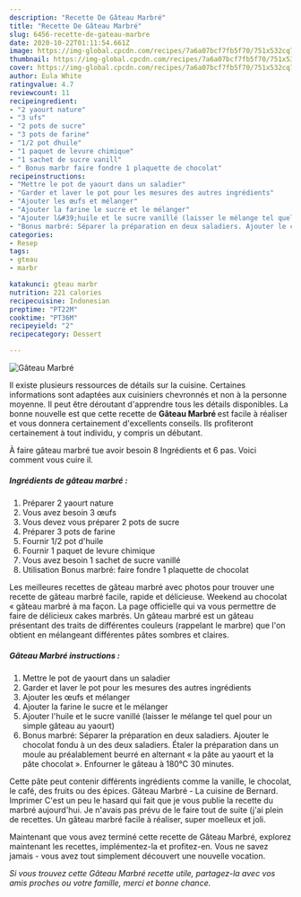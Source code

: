 ```yaml
---
description: "Recette De Gâteau Marbré"
title: "Recette De Gâteau Marbré"
slug: 6456-recette-de-gateau-marbre
date: 2020-10-22T01:11:54.661Z
image: https://img-global.cpcdn.com/recipes/7a6a07bcf7fb5f70/751x532cq70/gateau-marbre-photo-principale-de-la-recette.jpg
thumbnail: https://img-global.cpcdn.com/recipes/7a6a07bcf7fb5f70/751x532cq70/gateau-marbre-photo-principale-de-la-recette.jpg
cover: https://img-global.cpcdn.com/recipes/7a6a07bcf7fb5f70/751x532cq70/gateau-marbre-photo-principale-de-la-recette.jpg
author: Eula White
ratingvalue: 4.7
reviewcount: 11
recipeingredient:
- "2 yaourt nature"
- "3 ufs"
- "2 pots de sucre"
- "3 pots de farine"
- "1/2 pot dhuile"
- "1 paquet de levure chimique"
- "1 sachet de sucre vanill"
- " Bonus marbr faire fondre 1 plaquette de chocolat"
recipeinstructions:
- "Mettre le pot de yaourt dans un saladier"
- "Garder et laver le pot pour les mesures des autres ingrédients"
- "Ajouter les œufs et mélanger"
- "Ajouter la farine le sucre et le mélanger"
- "Ajouter l&#39;huile et le sucre vanillé (laisser le mélange tel quel pour un simple gâteau au yaourt)"
- "Bonus marbré: Séparer la préparation en deux saladiers. Ajouter le chocolat fondu à un des deux saladiers. Étaler la préparation dans un moule au préalablement beurré en alternant « la pâte au yaourt et la pâte chocolat ». Enfourner le gâteau à 180°C 30 minutes."
categories:
- Resep
tags:
- gteau
- marbr

katakunci: gteau marbr 
nutrition: 221 calories
recipecuisine: Indonesian
preptime: "PT22M"
cooktime: "PT36M"
recipeyield: "2"
recipecategory: Dessert

---
```



![Gâteau Marbré](https://img-global.cpcdn.com/recipes/7a6a07bcf7fb5f70/751x532cq70/gateau-marbre-photo-principale-de-la-recette.jpg)

Il existe plusieurs ressources de détails sur la cuisine. Certaines informations sont adaptées aux cuisiniers chevronnés et non à la personne moyenne. Il peut être déroutant d'apprendre tous les détails disponibles. La bonne nouvelle est que cette recette de <strong> Gâteau Marbré </strong> est facile à réaliser et vous donnera certainement d'excellents conseils. Ils profiteront certainement à tout individu, y compris un débutant.

<!--inarticleads1-->

À faire gâteau marbré tue avoir besoin 8 Ingrédients et 6 pas. Voici comment vous cuire il.

##### Ingrédients de gâteau marbré :

1. Préparer 2 yaourt nature
1. Vous avez besoin 3 œufs
1. Vous devez vous préparer 2 pots de sucre
1. Préparer 3 pots de farine
1. Fournir 1/2 pot d&#39;huile
1. Fournir 1 paquet de levure chimique
1. Vous avez besoin 1 sachet de sucre vanillé
1. Utilisation  Bonus marbré: faire fondre 1 plaquette de chocolat


Les meilleures recettes de gâteau marbré avec photos pour trouver une recette de gâteau marbré facile, rapide et délicieuse. Weekend au chocolat « gâteau marbré à ma façon. La page officielle qui va vous permettre de faire de délicieux cakes marbrés. Un gâteau marbré est un gâteau présentant des traits de différentes couleurs (rappelant le marbre) que l&#39;on obtient en mélangeant différentes pâtes sombres et claires. 

<!--inarticleads2-->

##### Gâteau Marbré instructions :

1. Mettre le pot de yaourt dans un saladier
1. Garder et laver le pot pour les mesures des autres ingrédients
1. Ajouter les œufs et mélanger
1. Ajouter la farine le sucre et le mélanger
1. Ajouter l&#39;huile et le sucre vanillé (laisser le mélange tel quel pour un simple gâteau au yaourt)
1. Bonus marbré: Séparer la préparation en deux saladiers. Ajouter le chocolat fondu à un des deux saladiers. Étaler la préparation dans un moule au préalablement beurré en alternant « la pâte au yaourt et la pâte chocolat ». Enfourner le gâteau à 180°C 30 minutes.


Cette pâte peut contenir différents ingrédients comme la vanille, le chocolat, le café, des fruits ou des épices. Gâteau Marbré - La cuisine de Bernard. Imprimer C&#39;est un peu le hasard qui fait que je vous publie la recette du marbré aujourd&#39;hui. Je n&#39;avais pas prévu de le faire tout de suite (j&#39;ai plein de recettes. Un gâteau marbré facile à réaliser, super moelleux et joli. 

<!--inarticleads1-->

<p>
Maintenant que vous avez terminé cette recette de Gâteau Marbré, explorez maintenant les recettes, implémentez-la et profitez-en. Vous ne savez jamais - vous avez tout simplement découvert une nouvelle vocation.
</p>

<p>
<i>Si vous trouvez cette Gâteau Marbré recette utile, partagez-la avec vos amis proches ou votre famille, merci et bonne chance.</i>
</p>
